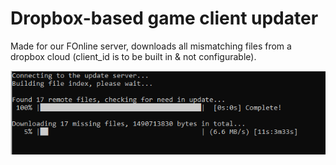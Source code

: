# Dropbox-based game client updater

Made for our FOnline server, downloads all mismatching files from a dropbox cloud (client_id is to be built in & not configurable).

![screenshot](screenshot.PNG)